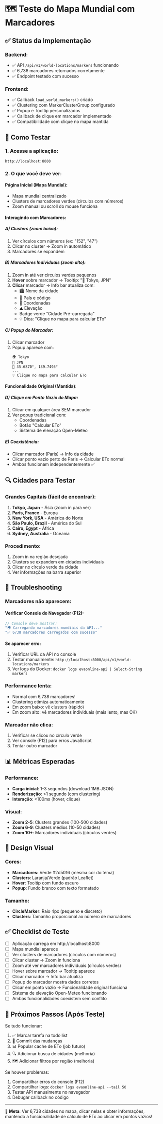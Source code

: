 # 🗺️ Teste do Mapa Mundial com Marcadores

## ✅ Status da Implementação

### Backend:
- ✅ API `/api/v1/world-locations/markers` funcionando
- ✅ 6,738 marcadores retornados corretamente
- ✅ Endpoint testado com sucesso

### Frontend:
- ✅ Callback `load_world_markers()` criado
- ✅ Clustering com MarkerClusterGroup configurado
- ✅ Popup e Tooltip personalizados
- ✅ Callback de clique em marcador implementado
- ✅ Compatibilidade com clique no mapa mantida

## 🧪 Como Testar

### 1. Acesse a aplicação:
```
http://localhost:8000
```

### 2. O que você deve ver:

#### **Página Inicial (Mapa Mundial)**:
- Mapa mundial centralizado
- Clusters de marcadores verdes (círculos com números)
- Zoom manual ou scroll do mouse funciona

#### **Interagindo com Marcadores**:

##### A) **Clusters (zoom baixo)**:
1. Ver círculos com números (ex: "152", "47")
2. Clicar no cluster → Zoom in automático
3. Marcadores se expandem

##### B) **Marcadores Individuais (zoom alto)**:
1. Zoom in até ver círculos verdes pequenos
2. **Hover** sobre marcador → Tooltip: "📍 Tokyo, JPN"
3. **Clicar** marcador → Info bar atualiza com:
   - 🏙️ Nome da cidade
   - 🏴 País e código
   - 📍 Coordenadas
   - ⛰️ Elevação
   - Badge verde "Cidade Pré-carregada"
   - 💡 Dica: "Clique no mapa para calcular ETo"

##### C) **Popup do Marcador**:
1. Clicar marcador
2. Popup aparece com:
   ```
   🌍 Tokyo
   🏴 JPN
   📍 35.6870°, 139.7495°
   ---
   💡 Clique no mapa para calcular ETo
   ```

#### **Funcionalidade Original (Mantida)**:

##### D) **Clique em Ponto Vazio do Mapa**:
1. Clicar em qualquer área SEM marcador
2. Ver popup tradicional com:
   - Coordenadas
   - Botão "Calcular ETo"
   - Sistema de elevação Open-Meteo

##### E) **Coexistência**:
- Clicar marcador (Paris) → Info da cidade
- Clicar ponto vazio perto de Paris → Calcular ETo normal
- Ambos funcionam independentemente ✅

## 🔍 Cidades para Testar

### Grandes Capitais (fácil de encontrar):
1. **Tokyo, Japan** - Ásia (zoom in para ver)
2. **Paris, France** - Europa
3. **New York, USA** - América do Norte
4. **São Paulo, Brazil** - América do Sul
5. **Cairo, Egypt** - África
6. **Sydney, Australia** - Oceania

### Procedimento:
1. Zoom in na região desejada
2. Clusters se expandem em cidades individuais
3. Clicar no círculo verde da cidade
4. Ver informações na barra superior

## 🐛 Troubleshooting

### Marcadores não aparecem:

#### Verificar Console do Navegador (F12):
```javascript
// Console deve mostrar:
"🌍 Carregando marcadores mundiais da API..."
"✅ 6738 marcadores carregados com sucesso"
```

#### Se aparecer erro:
1. Verificar URL da API no console
2. Testar manualmente: `http://localhost:8000/api/v1/world-locations/markers`
3. Ver logs do Docker: `docker logs evaonline-api | Select-String markers`

### Performance lenta:
- Normal com 6,738 marcadores!
- Clustering otimiza automaticamente
- Em zoom baixo: vê clusters (rápido)
- Em zoom alto: vê marcadores individuais (mais lento, mas OK)

### Marcador não clica:
1. Verificar se clicou no círculo verde
2. Ver console (F12) para erros JavaScript
3. Tentar outro marcador

## 📊 Métricas Esperadas

### Performance:
- **Carga inicial**: 1-3 segundos (download 1MB JSON)
- **Renderização**: <1 segundo (com clustering)
- **Interação**: <100ms (hover, clique)

### Visual:
- **Zoom 2-5**: Clusters grandes (100-500 cidades)
- **Zoom 6-9**: Clusters médios (10-50 cidades)
- **Zoom 10+**: Marcadores individuais (círculos verdes)

## 🎨 Design Visual

### Cores:
- **Marcadores**: Verde #2d5016 (mesma cor do tema)
- **Clusters**: Laranja/Verde (padrão Leaflet)
- **Hover**: Tooltip com fundo escuro
- **Popup**: Fundo branco com texto formatado

### Tamanho:
- **CircleMarker**: Raio 4px (pequeno e discreto)
- **Clusters**: Tamanho proporcional ao número de marcadores

## ✅ Checklist de Teste

- [ ] Aplicação carrega em http://localhost:8000
- [ ] Mapa mundial aparece
- [ ] Ver clusters de marcadores (círculos com números)
- [ ] Clicar cluster → Zoom in funciona
- [ ] Zoom até ver marcadores individuais (círculos verdes)
- [ ] Hover sobre marcador → Tooltip aparece
- [ ] Clicar marcador → Info bar atualiza
- [ ] Popup do marcador mostra dados corretos
- [ ] Clicar em ponto vazio → Funcionalidade original funciona
- [ ] Sistema de elevação Open-Meteo funcionando
- [ ] Ambas funcionalidades coexistem sem conflito

## 🚀 Próximos Passos (Após Teste)

Se tudo funcionar:
1. ✅ Marcar tarefa na todo list
2. 💾 Commit das mudanças
3. 📊 Popular cache de ETo (job futuro)
4. 🔍 Adicionar busca de cidades (melhoria)
5. 🗺️ Adicionar filtros por região (melhoria)

Se houver problemas:
1. Compartilhar erros do console (F12)
2. Compartilhar logs: `docker logs evaonline-api --tail 50`
3. Testar API manualmente no navegador
4. Debugar callback no código

---

**🎯 Meta**: Ver 6,738 cidades no mapa, clicar nelas e obter informações, mantendo a funcionalidade de cálculo de ETo ao clicar em pontos vazios!
